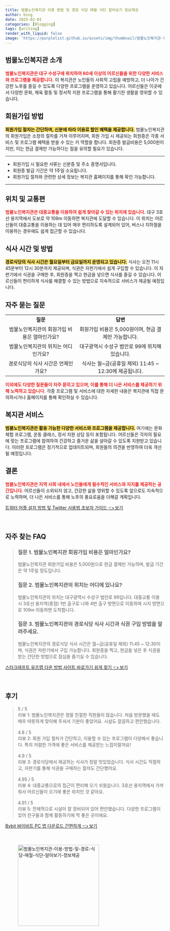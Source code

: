 ```yaml
---
title: 범물노인복지관 이용 방법 및 경로 식당 매월 식단 알아보기 정보제공
author: bing
date: 2025-02-01
categories: [Blogging]
tags: [writing]
render_with_liquid: false
image: 'https://purplelist.github.io/assets/img/thumbnail/범물노인복지관-이용-방법-및-경로-식당-매월-식단-알아보기-정보제공.webp'
---
```



<h2 id='범물노인복지관소개'>범물노인복지관 소개</h2>

<p><b><span style="color: #ee2323;">범물노인복지관은 대구 수성구에 위치하여 60세 이상의 어르신들을 위한 다양한 서비스와 프로그램을 제공합니다.</span></b> 이 복지관은 노인들의 사회적 고립을 예방하고, 더 나아가 건강한 노후를 즐길 수 있도록 다양한 프로그램을 운영하고 있습니다. 어르신들은 이곳에서 다양한 문화, 체육 활동 및 정서적 지원 프로그램을 통해 활기찬 생활을 영위할 수 있습니다.</p>

<h2 id='회원가입방법'>회원가입 방법</h2>

<p><b><span style="background-color: #ffe066;">회원가입 절차는 간단하며, 신분에 따라 이용료 할인 혜택을 제공합니다.</span></b> 범물노인복지관의 회원가입은 소정의 절차를 거쳐 이루어지며, 회원 가입 시 제공되는 회원증은 각종 서비스 및 프로그램 혜택을 받을 수 있는 키 역할을 합니다. 회원증 발급비용은 5,000원이지만, 이는 현금 결제만 가능하다는 점을 유의할 필요가 있습니다.</p>

<hr />

<ul>
    <li>회원가입 시 필요한 서류는 신분증 및 주소 증명서입니다.</li>
    <li>회원증 발급 기간은 약 1주일 소요됩니다.</li>
    <li>회원가입 절차와 관련한 상세 정보는 복지관 홈페이지를 통해 확인 가능합니다.</li>
</ul>

<hr />

<h2 id='위치및교통편'>위치 및 교통편</h2>

<p><b><span style="color: #ee2323;">범물노인복지관은 대중교통을 이용하여 쉽게 찾아갈 수 있는 위치에 있습니다.</span></b> 대구 3호선 용지역에서 도보로 약 109m 이동하면 복지관에 도달할 수 있습니다. 이 위치는 어르신들이 대중교통을 이용하는 데 있어 매우 편리하도록 설계되어 있어, 버스나 지하철을 이용하는 경우에도 쉽게 접근할 수 있습니다.</p>

<h2 id='식사시간및방법'>식사 시간 및 방법</h2>

<p><b><span style="background-color: #ffe066;">경로식당의 식사 시간은 월요일부터 금요일까지 운영되고 있습니다.</span></b> 식사는 오전 11시 45분부터 12시 30분까지 제공되며, 식권은 자판기에서 쉽게 구입할 수 있습니다. 이 자판기에서 식권을 구매한 후, 회원증을 찍고 현금을 넣으면 식사를 즐길 수 있습니다. 어르신들이 편리하게 식사를 해결할 수 있는 방법으로 지속적으로 서비스가 제공될 예정입니다.</p>

<h2 id='자주묻는질문'>자주 묻는 질문</h2>

<table>
    <tr>
        <td style="text-align: center; height: 17px;"><b>질문</b></td>
        <td style="text-align: center; height: 17px;"><b>답변</b></td>
    </tr>
    <tr>
        <td style="text-align: center; height: 17px;">범물노인복지관의 회원가입 비용은 얼마인가요?</td>
        <td style="text-align: center; height: 17px;">회원가입 비용은 5,000원이며, 현금 결제만 가능합니다.</td>
    </tr>
    <tr>
        <td style="text-align: center; height: 17px;">범물노인복지관의 위치는 어디인가요?</td>
        <td style="text-align: center; height: 17px;">대구광역시 수성구 범안로 99에 위치해 있습니다.</td>
    </tr>
    <tr>
        <td style="text-align: center; height: 17px;">경로식당의 식사 시간은 언제인가요?</td>
        <td style="text-align: center; height: 17px;">식사는 월~금(공휴일 제외) 11:45 ~ 12:30에 제공됩니다.</td>
    </tr>
</table>

<p><b><span style="color: #ee2323;">이외에도 다양한 질문들이 자주 묻히고 있으며, 이를 통해 더 나은 서비스를 제공하기 위해 노력하고 있습니다.</span></b> 각종 프로그램 및 서비스에 대한 자세한 내용은 복지관에 직접 문의하시거나 홈페이지를 통해 확인하실 수 있습니다.</p>

<h2 id='복지관서비스'>복지관 서비스</h2>

<p><b><span style="background-color: #ffe066;">범물노인복지관은 활용 가능한 다양한 서비스와 프로그램을 제공합니다.</span></b> 여기에는 문화 체험 프로그램, 운동 클래스, 정서 지원 상담 등이 포함됩니다. 어르신들은 각자의 필요에 맞는 프로그램에 참여하여 건강하고 즐거운 삶을 살아갈 수 있도록 지원받고 있습니다. 이러한 프로그램은 정기적으로 업데이트되며, 회원들의 의견을 반영하여 더욱 개선될 예정입니다.</p>

<h2 id='결론'>결론</h2>

<p><b><span style="color: #ee2323;">범물노인복지관은 지역 사회 내에서 노인들에게 필수적인 서비스와 지지를 제공하는 공간입니다.</span></b> 어르신들이 소외되지 않고, 건강한 삶을 영위할 수 있도록 앞으로도 지속적으로 노력하며, 더 나은 서비스를 통해 노후의 풍요로움을 더해갈 계획입니다.</p>


<p><a class="click-button" title="트위터 어플 설치 방법 및 Twitter 사용법 초보자 가이드" href="https://purplelist.github.io/posts/%ED%8A%B8%EC%9C%84%ED%84%B0-%EC%96%B4%ED%94%8C-%EC%84%A4%EC%B9%98-%EB%B0%A9%EB%B2%95-%EB%B0%8F-Twitter-%EC%82%AC%EC%9A%A9%EB%B2%95-%EC%B4%88%EB%B3%B4%EC%9E%90-%EA%B0%80%EC%9D%B4%EB%93%9C/" rel="dofollow">트위터 어플 설치 방법 및 Twitter 사용법 초보자 가이드 👈 보기</a></p><br>
<h2 id='자주_찾는_FAQ'>자주 찾는 FAQ</h2>
<div itemscope="" itemtype="https://schema.org/FAQPage"> 
<blockquote> 
<div itemscope="" itemprop="mainEntity" itemtype="https://schema.org/Question"> 
<h3 itemprop="name">질문 1. 범물노인복지관 회원가입 비용은 얼마인가요?</h3> 
<div itemscope="" itemprop="acceptedAnswer" itemtype="https://schema.org/Answer"> 
<span itemprop="text"> <p>범물노인복지관 회원가입 비용은 5,000원으로 현금 결제만 가능하며, 발급 기간은 약 1주일 정도입니다.</p> </span> 
</div> 
</div> 

<div itemscope="" itemprop="mainEntity" itemtype="https://schema.org/Question"> 
<h3 itemprop="name">질문 2. 범물노인복지관의 위치는 어디에 있나요?</h3> 
<div itemscope="" itemprop="acceptedAnswer" itemtype="https://schema.org/Answer"> 
<span itemprop="text"> <p>범물노인복지관의 위치는 대구광역시 수성구 범안로 99입니다. 대중교통 이용 시 3호선 용지역(종점) 1번 출구로 나와 4번 출구 방면으로 이동하여 시지 방면으로 109m 이동하면 도착합니다.</p> </span> 
</div> 
</div> 

<div itemscope="" itemprop="mainEntity" itemtype="https://schema.org/Question"> 
<h3 itemprop="name">질문 3. 범물노인복지관의 경로식당 식사 시간과 식권 구입 방법을 알려주세요.</h3> 
<div itemscope="" itemprop="acceptedAnswer" itemtype="https://schema.org/Answer"> 
<span itemprop="text"> <p>범물노인복지관의 경로식당 식사 시간은 월~금(공휴일 제외) 11:45 ~ 12:30이며, 식권은 자판기에서 구입 가능합니다. 회원증을 찍고, 현금을 넣은 후 식권을 받는 간단한 방법으로 점심을 즐기실 수 있습니다.</p> </span> 
</div> 
</div> 
</blockquote> 
</div>
<p><a class="click-button" title="스타크래프트 유즈맵 다운 방법 사이트 바로가기 쉽게 찾기" href="https://purplelist.github.io/posts/%EC%8A%A4%ED%83%80%ED%81%AC%EB%9E%98%ED%94%84%ED%8A%B8-%EC%9C%A0%EC%A6%88%EB%A7%B5-%EB%8B%A4%EC%9A%B4-%EB%B0%A9%EB%B2%95-%EC%82%AC%EC%9D%B4%ED%8A%B8-%EB%B0%94%EB%A1%9C%EA%B0%80%EA%B8%B0-%EC%89%BD%EA%B2%8C-%EC%B0%BE%EA%B8%B0/" rel="dofollow">스타크래프트 유즈맵 다운 방법 사이트 바로가기 쉽게 찾기 👈 보기</a></p><br>
<h2 id='후기'>후기</h2>
<div itemscope itemtype="https://schema.org/Product">
  <blockquote>
  <div itemprop="review" itemscope itemtype="https://schema.org/Review">
      <div itemprop="reviewRating" itemscope itemtype="https://schema.org/Rating"> <span itemprop="ratingValue">5</span> / <span itemprop="bestRating">5</span> </div>
      <span itemprop="reviewBody">리뷰 1: 범물노인복지관은 정말 친절한 직원들이 많습니다. 처음 방문했을 때도 매우 따뜻하게 맞이해 주셔서 기분이 좋았어요. 시설도 깔끔하고 편안했습니다.</span>
  </div>
  <br>
  <div itemprop="review" itemscope itemtype="https://schema.org/Review">
      <div itemprop="reviewRating" itemscope itemtype="https://schema.org/Rating"> <span itemprop="ratingValue">4.8</span> / <span itemprop="bestRating">5</span> </div>
      <span itemprop="reviewBody">리뷰 2: 회원 가입 절차가 간단하고, 이용할 수 있는 프로그램이 다양해서 좋습니다. 특히 저렴한 가격에 좋은 서비스를 제공받는 느낌이랄까요!</span>
  </div>
  <br>
  <div itemprop="review" itemscope itemtype="https://schema.org/Review">
      <div itemprop="reviewRating" itemscope itemtype="https://schema.org/Rating"> <span itemprop="ratingValue">4.9</span> / <span itemprop="bestRating">5</span> </div>
      <span itemprop="reviewBody">리뷰 3: 경로식당에서 제공하는 식사가 정말 맛있었습니다. 식사 시간도 적절하고, 자판기를 통해 식권을 구매하는 절차도 간단했어요.</span>
  </div>
  <br>
  <div itemprop="review" itemscope itemtype="https://schema.org/Review">
      <div itemprop="reviewRating" itemscope itemtype="https://schema.org/Rating"> <span itemprop="ratingValue">4.95</span> / <span itemprop="bestRating">5</span> </div>
      <span itemprop="reviewBody">리뷰 4: 대중교통으로의 접근이 편리해 오기 쉬웠습니다. 3호선 용지역에서 가까워서 어르신들이 오기에 좋은 위치인 것 같아요.</span>
  </div>
  <br>
  <div itemprop="review" itemscope itemtype="https://schema.org/Review">
      <div itemprop="reviewRating" itemscope itemtype="https://schema.org/Rating"> <span itemprop="ratingValue">4.91</span> / <span itemprop="bestRating">5</span> </div>
      <span itemprop="reviewBody">리뷰 5: 전체적으로 시설이 잘 정비되어 있어 편안했습니다. 다양한 프로그램이 있어 친구들과 함께 활동하기에 딱 좋은 곳이에요.</span>
  </div>
  </blockquote>
</div>
<p><a class="click-button" title="Bybit 바이비트 PC 앱 다운로드 간편하게" href="https://purplelist.github.io/posts/Bybit-%EB%B0%94%EC%9D%B4%EB%B9%84%ED%8A%B8-PC-%EC%95%B1-%EB%8B%A4%EC%9A%B4%EB%A1%9C%EB%93%9C-%EA%B0%84%ED%8E%B8%ED%95%98%EA%B2%8C/" rel="dofollow">Bybit 바이비트 PC 앱 다운로드 간편하게 👈 보기</a></p><br>
<figure class="image"><img src="https://purplelist.github.io/assets/img/thumbnail/범물노인복지관-이용-방법-및-경로-식당-매월-식단-알아보기-정보제공.webp" alt="범물노인복지관-이용-방법-및-경로-식당-매월-식단-알아보기-정보제공" width="256" height="256"></figure>